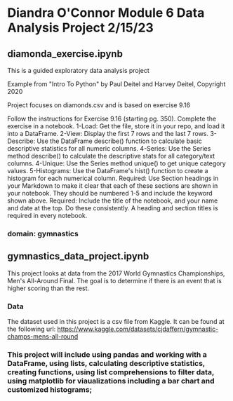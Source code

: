 # Diandra O'Connor Module 6 Data Analysis Project 2/15/23





## diamonda_exercise.ipynb
This is a guided exploratory data analysis project 

Example from "Intro To Python" by Paul Deitel and Harvey Deitel, Copyright 2020

Project focuses on diamonds.csv and is based on exercise 9.16

Follow the instructions for Exercise 9.16 (starting pg. 350).
Complete the exercise in a notebook. 
1-Load: Get the file, store it in your repo, and load it into a DataFrame. 
2-View: Display the first 7 rows and the last 7 rows.
3-Describe: Use the DataFrame describe() function to calculate basic descriptive statistics for all numeric columns. 
4-Series: Use the Series method describe() to calculate the descriptive stats for all category/text columns.
4-Unique: Use the Series method unique() to get unique category values. 
5-Histograms: Use the DataFrame's hist() function to create a histogram for each numerical column.
Required: Use Section headings in your Markdown to make it clear that each of these sections are shown in your notebook. They should be numbered 1-5 and include the keyword shown above.
Required: Include the title of the notebook, and your name and date at the top.
Do these consistently. A heading and section titles is required in every notebook. 








### domain: gymnastics

## gymnastics_data_project.ipynb
This project looks at data from the 2017 World Gymnastics Championships, Men's All-Around Final.
The goal is to determine if there is an event that is higher scoring than the rest.

### Data
The dataset used in this project is a csv file from Kaggle. It can be found at the following url: 
https://www.kaggle.com/datasets/cjdaffern/gymnastic-champs-mens-all-round

### This project will include using pandas and working with a DataFrame, using lists, calculating descriptive statistics, creating functions, using list comprehensions to filter data, using matplotlib for viaualizations including a bar chart and customized histograms;
